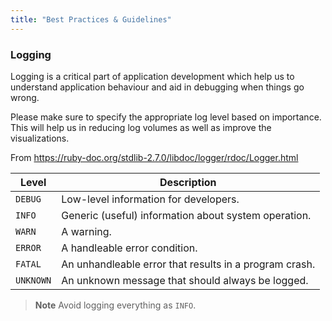 ```yaml
---
title: "Best Practices & Guidelines"
---
```


### Logging

Logging is a critical part of application development which help us to understand application behaviour and aid in debugging when things go wrong.

Please make sure to specify the appropriate log level based on importance. This will help us in reducing log volumes as well as improve the visualizations.

From https://ruby-doc.org/stdlib-2.7.0/libdoc/logger/rdoc/Logger.html


| Level    | Description                                                 |
| ---------| ----------------------------------------------------------- |
| `DEBUG`  | Low-level information for developers.                       |
| `INFO`   | Generic (useful) information about system operation.        |
| `WARN`   | A warning.                                                  |
| `ERROR`  | A handleable error condition.                               |
| `FATAL`  | An unhandleable error that results in a program crash.      |
| `UNKNOWN`| An unknown message that should always be logged.            |

> **Note** Avoid logging everything as `INFO`.
